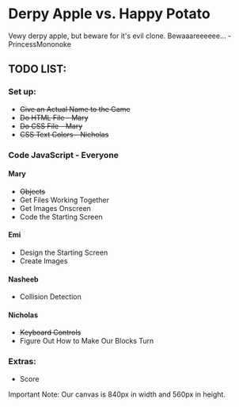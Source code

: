 # Derpy Apple vs. Happy Potato

Vewy derpy apple, but beware for it's evil clone. Bewaaareeeeee... -PrincessMononoke


## TODO LIST:


### Set up:
* ~~Give an Actual Name to the Game~~
* ~~Do HTML File - Mary~~
* ~~Do CSS File - Mary~~
* ~~CSS Text Colors - Nicholas~~


### Code JavaScript - Everyone

#### Mary
* ~~Objects~~
* Get Files Working Together
* Get Images Onscreen
* Code the Starting Screen

#### Emi
* Design the Starting Screen
* Create Images

#### Nasheeb
* Collision Detection

#### Nicholas
* ~~Keyboard Controls~~
* Figure Out How to Make Our Blocks Turn


### Extras:
* Score

Important Note: Our canvas is 840px in width and 560px in height.
